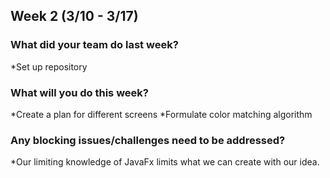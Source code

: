 ## Week 2 (3/10 - 3/17)

### What did your team do last week?
*Set up repository

### What will you do this week?
*Create a plan for different screens
*Formulate color matching algorithm

### Any blocking issues/challenges need to be addressed?
*Our limiting knowledge of JavaFx limits what we can create with our idea. 
